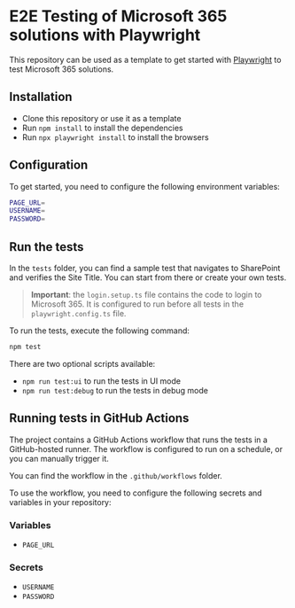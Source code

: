 # E2E Testing of Microsoft 365 solutions with Playwright

This repository can be used as a template to get started with [Playwright](https://playwright.dev/) to test Microsoft 365 solutions.

## Installation

- Clone this repository or use it as a template
- Run `npm install` to install the dependencies
- Run `npx playwright install` to install the browsers

## Configuration

To get started, you need to configure the following environment variables:

```bash
PAGE_URL=
USERNAME=
PASSWORD=
```

## Run the tests

In the `tests` folder, you can find a sample test that navigates to SharePoint and verifies the Site Title. You can start from there or create your own tests.

> **Important**: the `login.setup.ts` file contains the code to login to Microsoft 365. It is configured to run before all tests in the `playwright.config.ts` file.

To run the tests, execute the following command:

```bash
npm test
```

There are two optional scripts available:

- `npm run test:ui` to run the tests in UI mode
- `npm run test:debug` to run the tests in debug mode

## Running tests in GitHub Actions

The project contains a GitHub Actions workflow that runs the tests in a GitHub-hosted runner. The workflow is configured to run on a schedule, or you can manually trigger it.

You can find the workflow in the `.github/workflows` folder.

To use the workflow, you need to configure the following secrets and variables in your repository:

### Variables

- `PAGE_URL`

### Secrets

- `USERNAME`
- `PASSWORD`
